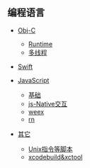 ## 编程语言

* [Obj-C](Obj-C/index.md)

	* [Runtime](Obj-C/Runtime/index.md)
	* [多线程](Obj-C/多线程/index.md)

* [Swift](Swift/index.md)
* [JavaScript](JavaScript/index.md)

	* [基础](JavaScript/基础/index.md)
	* [js-Native交互](JavaScript/js-Native交互/index.md)
	* [weex](JavaScript/weex/index.md)
	* [rn](JavaScript/rn/index.md)

* [其它](其它/index.md)

	* [Unix指令等脚本]()
	* [xcodebuild&xctool]()